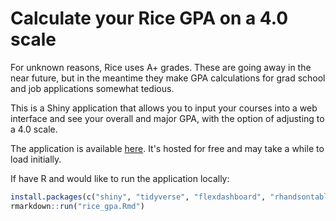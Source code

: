 # Calculate your Rice GPA on a 4.0 scale

For unknown reasons, Rice uses A+ grades. These are going away in the near future, but in the meantime they make GPA calculations for grad school and job applications somewhat tedious.

This is a Shiny application that allows you to input your courses into a web interface and see your overall and major GPA, with the option of adjusting to a 4.0 scale.

The application is available [here](http://alexpghayes.shinyapps.io/rice_gpa). It's hosted for free and may take a while to load initially.

If have R and would like to run the application locally:

```r
install.packages(c("shiny", "tidyverse", "flexdashboard", "rhandsontable"))
rmarkdown::run("rice_gpa.Rmd")
```

